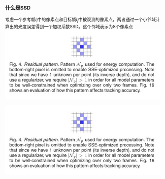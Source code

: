 ### 什么是SSD
考虑一个参考帧$I_i$中的像素点和目标帧$I_j$中被观测的像素点，两者通过一个小邻域计算出的光度误差得到一个加权系数SSD。这个邻域表示为8个像素点  
![avatar](../picture/SSD邻域.jpg#pic_center)  
<div align="center"><img src="../picture/SSD邻域.jpg"/></div>